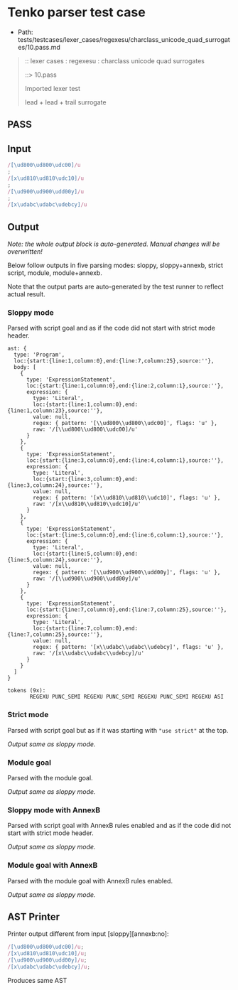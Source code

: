# Tenko parser test case

- Path: tests/testcases/lexer_cases/regexesu/charclass_unicode_quad_surrogates/10.pass.md

> :: lexer cases : regexesu : charclass unicode quad surrogates
>
> ::> 10.pass
>
> Imported lexer test
>
> lead + lead + trail surrogate

## PASS

## Input

`````js
/[\ud800\ud800\udc00]/u
;
/[x\ud810\ud810\udc10]/u
;
/[\ud900\ud900\udd00y]/u
;
/[x\udabc\udabc\udebcy]/u
`````

## Output

_Note: the whole output block is auto-generated. Manual changes will be overwritten!_

Below follow outputs in five parsing modes: sloppy, sloppy+annexb, strict script, module, module+annexb.

Note that the output parts are auto-generated by the test runner to reflect actual result.

### Sloppy mode

Parsed with script goal and as if the code did not start with strict mode header.

`````
ast: {
  type: 'Program',
  loc:{start:{line:1,column:0},end:{line:7,column:25},source:''},
  body: [
    {
      type: 'ExpressionStatement',
      loc:{start:{line:1,column:0},end:{line:2,column:1},source:''},
      expression: {
        type: 'Literal',
        loc:{start:{line:1,column:0},end:{line:1,column:23},source:''},
        value: null,
        regex: { pattern: '[\\ud800\\ud800\\udc00]', flags: 'u' },
        raw: '/[\\ud800\\ud800\\udc00]/u'
      }
    },
    {
      type: 'ExpressionStatement',
      loc:{start:{line:3,column:0},end:{line:4,column:1},source:''},
      expression: {
        type: 'Literal',
        loc:{start:{line:3,column:0},end:{line:3,column:24},source:''},
        value: null,
        regex: { pattern: '[x\\ud810\\ud810\\udc10]', flags: 'u' },
        raw: '/[x\\ud810\\ud810\\udc10]/u'
      }
    },
    {
      type: 'ExpressionStatement',
      loc:{start:{line:5,column:0},end:{line:6,column:1},source:''},
      expression: {
        type: 'Literal',
        loc:{start:{line:5,column:0},end:{line:5,column:24},source:''},
        value: null,
        regex: { pattern: '[\\ud900\\ud900\\udd00y]', flags: 'u' },
        raw: '/[\\ud900\\ud900\\udd00y]/u'
      }
    },
    {
      type: 'ExpressionStatement',
      loc:{start:{line:7,column:0},end:{line:7,column:25},source:''},
      expression: {
        type: 'Literal',
        loc:{start:{line:7,column:0},end:{line:7,column:25},source:''},
        value: null,
        regex: { pattern: '[x\\udabc\\udabc\\udebcy]', flags: 'u' },
        raw: '/[x\\udabc\\udabc\\udebcy]/u'
      }
    }
  ]
}

tokens (9x):
       REGEXU PUNC_SEMI REGEXU PUNC_SEMI REGEXU PUNC_SEMI REGEXU ASI
`````

### Strict mode

Parsed with script goal but as if it was starting with `"use strict"` at the top.

_Output same as sloppy mode._

### Module goal

Parsed with the module goal.

_Output same as sloppy mode._

### Sloppy mode with AnnexB

Parsed with script goal with AnnexB rules enabled and as if the code did not start with strict mode header.

_Output same as sloppy mode._

### Module goal with AnnexB

Parsed with the module goal with AnnexB rules enabled.

_Output same as sloppy mode._

## AST Printer

Printer output different from input [sloppy][annexb:no]:

````js
/[\ud800\ud800\udc00]/u;
/[x\ud810\ud810\udc10]/u;
/[\ud900\ud900\udd00y]/u;
/[x\udabc\udabc\udebcy]/u;
````

Produces same AST
